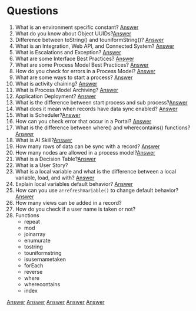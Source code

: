 # Questions
1. What is an environment specific constant? [Answer](./OtherObjects/Constants.md#environment-specific)
2. What do you know about Object UUIDs?[Answer](./Objects.md#uuids)
3. Difference between toString() and touniformString()? [Answer](./Functions/Conversion.md#convert-a-value-to-text)
4. What is an Integration, Web API, and Connected System? [Answer](./Integrations/README.md)
5. What is Escalations and Exception? [Answer](./ProcessModels/EscalationandException.md)
6. What are some Interface Best Practices? [Answer](./OtherObjects/Interfaces.md#interface-best-practice)
7. What are some Process Model Best Practices? [Answer](./ProcessModels/ProcessModels.md#process-model-best-practices)
8. How do you check for errors in a Process Model? [Answer](./ProcessModels/ProcessModels.md#errors-in-a-process-model)
9. What are some ways to start a process? [Answer](./ProcessModels/ProcessModels.md#ways-to-start-a-process)
10. What is activity chaining? [Answer](./ProcessModels/ProcessModels.md#activity-chaining)
11. What is Process Model Archiving? [Answer](./ProcessModels/ProcessModels.md#archiving)
12. Application Deployment? [Answer](./Deployment.md)
13. What is the difference between start process and sub process?[Answer](./ProcessModels/Nodes/SmartServices/StartingProcesses/StartSubProcess.md#start-process-vs-sub-process)
15. What does it mean when records have data sync enabled? [Answer](./Data/Records/Records.md#record-data-sync)
16. What is Scheduler?[Answer](./ProcessModels/SCHEDULER.md)
17. How can you check error that occur in a Portal? [Answer](./Portals/PORTALS.md#monitoring-portals)
18. What is the difference between where() and wherecontains() functions? [Answer](./Functions/Array.md#where)
19. What is AI Skill?[Answer]()
20. How many rows of data can be sync with a record? [Answer](./Records/RECORDS.md#record-data-sync)
21. How many nodes are allowed in a process model?[Answer](./ProcessModels/ProcessModels.md#process-model-best-practices)
22. What is a Decision Table?[Answer](./OtherObjects/DecisionTable.md)
23. What is a User Story?
24. What is a local variable and what is the difference between a local variable, load, and with? [Answer](./OtherObjects/LocalVariables.md#local-variales)
25. Explain local variables default behavior? [Answer](./OtherObjects/LocalVariables.md#default-refresh-behavior-for-all-local-variables)
26. How can you use `a!refreshVariable()` to change default behavior? [Answer](./OtherObjects/LocalVariables.md#disable-default-refresh-behavior-arefreshvariable)
27. How many views can be added in a record?
28. How do you check if a user name is taken or not?
29. Functions
    - repeat
    - mod
    - joinarray
    - enumurate
    - tostring
    - touniformstring
    - isusernametaken
    - forEach
    - reverse
    - where
    - wherecontains
    - index

[Answer]()
[Answer]()
[Answer]()
[Answer]()
[Answer]()

